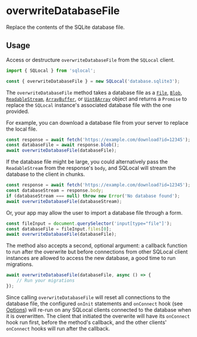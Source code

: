 # overwriteDatabaseFile

Replace the contents of the SQLite database file.

## Usage

Access or destructure `overwriteDatabaseFile` from the `SQLocal` client.

```javascript
import { SQLocal } from 'sqlocal';

const { overwriteDatabaseFile } = new SQLocal('database.sqlite3');
```

<!-- @include: ../.partials/initialization-note.md -->

The `overwriteDatabaseFile` method takes a database file as a [`File`](https://developer.mozilla.org/en-US/docs/Web/API/File), [`Blob`](https://developer.mozilla.org/en-US/docs/Web/API/Blob), [`ReadableStream`](https://developer.mozilla.org/en-US/docs/Web/API/ReadableStream), [`ArrayBuffer`](https://developer.mozilla.org/en-US/docs/Web/JavaScript/Reference/Global_Objects/ArrayBuffer), or [`Uint8Array`](https://developer.mozilla.org/en-US/docs/Web/JavaScript/Reference/Global_Objects/Uint8Array) object and returns a `Promise` to replace the `SQLocal` instance's associated database file with the one provided.

For example, you can download a database file from your server to replace the local file.

```javascript
const response = await fetch('https://example.com/download?id=12345');
const databaseFile = await response.blob();
await overwriteDatabaseFile(databaseFile);
```

If the database file might be large, you could alternatively pass the `ReadableStream` from the response's `body`, and SQLocal will stream the database to the client in chunks.

```javascript
const response = await fetch('https://example.com/download?id=12345');
const databaseStream = response.body;
if (databaseStream === null) throw new Error('No database found');
await overwriteDatabaseFile(databaseStream);
```

Or, your app may allow the user to import a database file through a form.

```javascript
const fileInput = document.querySelector('input[type="file"]');
const databaseFile = fileInput.files[0];
await overwriteDatabaseFile(databaseFile);
```

The method also accepts a second, optional argument: a callback function to run after the overwrite but before connections from other SQLocal client instances are allowed to access the new database, a good time to run migrations.

```javascript
await overwriteDatabaseFile(databaseFile, async () => {
	// Run your migrations
});
```

Since calling `overwriteDatabaseFile` will reset all connections to the database file, the configured `onInit` statements and `onConnect` hook (see [Options](../guide/setup.md#options)) will re-run on any SQLocal clients connected to the database when it is overwritten. The client that initiated the overwrite will have its `onConnect` hook run first, before the method's callback, and the other clients' `onConnect` hooks will run after the callback.

